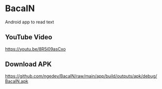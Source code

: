 # BacaIN
Android app to read text

## YouTube Video
https://youtu.be/8R5j09asCxo

## Download APK
https://github.com/ngedev/BacaIN/raw/main/app/build/outputs/apk/debug/BacaIN.apk
